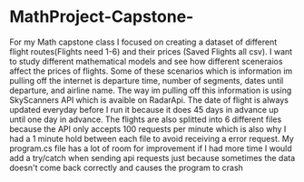 # MathProject-Capstone-
For my Math capstone class I focused on creating a dataset of different flight routes(Flights need 1-6) and their prices (Saved Flights all csv).
I want to study different mathematical models and see how different sceneraios affect the prices of flights.
Some of these scenarios which is information im pulling off the internet is departure time, number of segments, dates until departure, and airline name.
The way im pulling off this information is using SkyScanners API which is avaible on RadarApi. The date of flight is always updated everyday before I run it
because it does 45 days in advance up until one day in advance. The flights are also splitted into 6 different files because the API only accepts 100 requests
per minute which is also why I had a 1 minute hold between each file to avoid receiving a error request. My program.cs file has a lot of room for improvement
if I had more time I would add a try/catch when sending api requests just because sometimes the data doesn't come back correctly and causes the
program to crash
